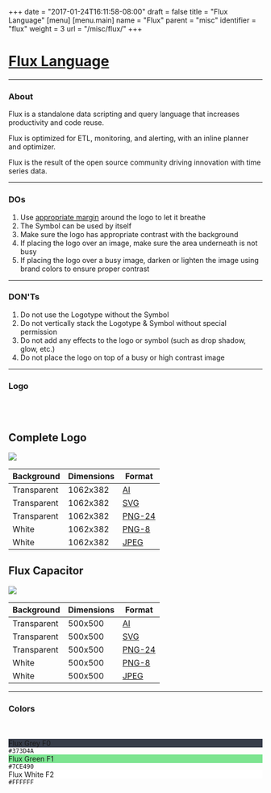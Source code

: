 +++
date = "2017-01-24T16:11:58-08:00"
draft = false
title = "Flux Language"
[menu]
  [menu.main]
    name = "Flux"
    parent = "misc"
    identifier = "flux"
    weight = 3
    url = "/misc/flux/"
+++

<div class="row text-left">
  <div class="col-xs-12">
    <div class="page-header">
      <a class="page-header--anchor" id="title"></a>
      <a href="#title">
        <h1>Flux Language</h1>
      </a>
    </div>
  </div>
  <div class="col-xs-12">
    <hr class="dark" />
  </div>
  <div class=" col-sm-12 col-md-4">
    <h3>About</h3>
    <p>Flux is a standalone data scripting and query language that increases productivity and code reuse.</p>
    <p>Flux is optimized for ETL, monitoring, and alerting, with an inline planner and optimizer.</p>
    <p>Flux is the result of the open source community driving innovation with time series data.</p>
    <hr class="dark visible-xs-block visible-sm-block" />
  </div>
  <div class="col-sm-6 col-md-4">
    <h3>DOs</h3>
    <ol>
      <li>Use <a href='{{< relref "logo/anatomy.md" >}}'>appropriate margin</a> around the logo to let it breathe</li>
      <li>The Symbol can be used by itself</li>
      <li>Make sure the logo has appropriate contrast with the background</li>
      <li>If placing the logo over an image, make sure the area underneath is not busy</li>
      <li>If placing the logo over a busy image, darken or lighten the image using brand colors to ensure proper contrast</li>
    </ol>
    <hr class="dark visible-xs-block" />
  </div>
  <div class="col-sm-6 col-md-4">
    <h3>DON'Ts</h3>
    <ol>
      <li>Do not use the Logotype without the Symbol</li>
      <li>Do not vertically stack the Logotype & Symbol without special permission</li>
      <li>Do not add any effects to the logo or symbol (such as drop shadow, glow, etc.)</li>
      <li>Do not place the logo on top of a busy or high contrast image</li>
    </ol>
  </div>
  <div class="col-xs-12">
    <hr class="dark" />
  </div>
</div>

<div class="row longform">
  <div class="col-xs-12">
    <h3>Logo</h3>
    <br/>
    <br/>
  </div>
  <div class="col-md-8">
    <div class="panel panel-default">
      <div class="panel-heading">
        <h2 class="panel-title">Complete Logo</h2>
      </div>
      <div class="panel-body">
        <img src="/img/flux/flux-logo--full-preview.svg" class="downloads--thumb" />
      </div>
      <table class="table v-center">
        <thead>
          <tr>
            <th>Background</th>
            <th>Dimensions</th>
            <th>Format</th>
          </tr>
        </thead>
        <tbody>
          <tr>
            <td><span class="downloads--swatch transparent"></span> Transparent</td>
            <td>1062x382</td>
            <td><a href="/img/flux/flux-logo--full.ai" target="blank">AI</a></td>
          </tr>
          <tr>
            <td><span class="downloads--swatch transparent"></span> Transparent</td>
            <td>1062x382</td>
            <td><a href="/img/flux/flux-logo--full.svg" target="blank">SVG</a></td>
          </tr>
          <tr>
            <td><span class="downloads--swatch transparent"></span> Transparent</td>
            <td>1062x382</td>
            <td><a href="/img/flux/flux-logo--full-alpha.png" target="blank">PNG-24</a></td>
          </tr>
          <tr>
            <td><span class="downloads--swatch white"></span> White</td>
            <td>1062x382</td>
            <td><a href="/img/flux/flux-logo--full.png" target="blank">PNG-8</a></td>
          </tr>
          <tr>
            <td><span class="downloads--swatch white"></span> White</td>
            <td>1062x382</td>
            <td><a href="/img/flux/flux-logo--full.jpg" target="blank">JPEG</a></td>
          </tr>
        </tbody>
      </table>
    </div>
  </div>
  <div class="col-md-4">
    <div class="panel panel-default">
      <div class="panel-heading">
        <h2 class="panel-title">Flux Capacitor</h2>
      </div>
      <div class="panel-body">
        <img src="/img/flux/flux-logo--symbol-preview.svg" class="downloads--thumb" />
      </div>
      <table class="table v-center">
        <thead>
          <tr>
            <th>Background</th>
            <th>Dimensions</th>
            <th>Format</th>
          </tr>
        </thead>
        <tbody>
          <tr>
            <td><span class="downloads--swatch transparent"></span> Transparent</td>
            <td>500x500</td>
            <td><a href="/img/flux/flux-logo--symbol.ai" target="blank">AI</a></td>
          </tr>
          <tr>
            <td><span class="downloads--swatch transparent"></span> Transparent</td>
            <td>500x500</td>
            <td><a href="/img/flux/flux-logo--symbol.svg" target="blank">SVG</a></td>
          </tr>
          <tr>
            <td><span class="downloads--swatch transparent"></span> Transparent</td>
            <td>500x500</td>
            <td><a href="/img/flux/flux-logo--symbol-alpha.png" target="blank">PNG-24</a></td>
          </tr>
          <tr>
            <td><span class="downloads--swatch white"></span> White</td>
            <td>500x500</td>
            <td><a href="/img/flux/flux-logo--symbol.png" target="blank">PNG-8</a></td>
          </tr>
          <tr>
            <td><span class="downloads--swatch white"></span> White</td>
            <td>500x500</td>
            <td><a href="/img/flux/flux-logo--symbol.jpg" target="blank">JPEG</a></td>
          </tr>
        </tbody>
      </table>
    </div>
  </div>
</div>

<div class="row longform">
  <div class="col-xs-12">
    <hr class="dark" />
  </div>
</div>

<div class="row longform">
  <div class="col-xs-12">
    <h3>Colors</h3>
    <br/>
    <br/>
  </div>
  <div class="col-xs-4">
    <div class="color-swatch tall dark" style="background-color: #373D4A;">
      <label>Flux Grey</label>
      <label>F0</label>
    </div>
    <code class="color-hex">#373D4A</code>
  </div>
  <div class="col-xs-4">
    <div class="color-swatch tall" style="background-color: #7CE490;">
      <label>Flux Green</label>
      <label>F1</label>
    </div>
    <code class="color-hex">#7CE490</code>
  </div>
  <div class="col-xs-4">
    <div class="color-swatch tall" style="background-color: #FFFFFF;">
      <label>Flux White</label>
      <label>F2</label>
    </div>
    <code class="color-hex">#FFFFFF</code>
  </div>
</div>
